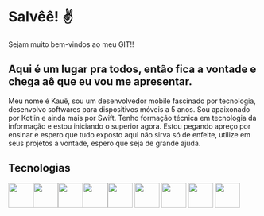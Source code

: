 # Salvêê! ✌️
Sejam muito bem-vindos ao meu GIT!! 

## Aqui é um lugar pra todos, então fica a vontade e chega aê que eu vou me apresentar.
Meu nome é Kauê, sou um desenvolvedor mobile fascinado por tecnologia, desenvolvo softwares para dispositivos móveis a 5 anos. Sou apaixonado por Kotlin e ainda mais por Swift. Tenho formação técnica em tecnologia da informação e estou iniciando o superior agora. Estou pegando apreço por ensinar e espero que tudo exposto aqui não sirva só de enfeite, utilize em seus projetos a vontade, espero que seja de grande ajuda. 

## Tecnologias 
<img src="https://cdn.jsdelivr.net/gh/devicons/devicon/icons/androidstudio/androidstudio-original.svg" width="50" height="50"/><img src="https://cdn.jsdelivr.net/gh/devicons/devicon/icons/android/android-plain.svg" width="50" height="50" /><img src="https://cdn.jsdelivr.net/gh/devicons/devicon/icons/java/java-original.svg" width="50" height="50"/><img src="https://cdn.jsdelivr.net/gh/devicons/devicon/icons/kotlin/kotlin-original.svg" width="50" height="50"/><img src="https://cdn.jsdelivr.net/gh/devicons/devicon/icons/xcode/xcode-original.svg" width="50" height="50"/> <img src="https://cdn.jsdelivr.net/gh/devicons/devicon/icons/apple/apple-original.svg" width="50" height="50"/> <img src="https://cdn.jsdelivr.net/gh/devicons/devicon/icons/objectivec/objectivec-plain.svg" width="50" height="50"/> <img src="https://cdn.jsdelivr.net/gh/devicons/devicon/icons/swift/swift-original.svg" width="50" height="50"/> <img src="https://cdn.jsdelivr.net/gh/devicons/devicon/icons/git/git-original.svg" width="50" height="50"/>
          
          
          
          
          
  
